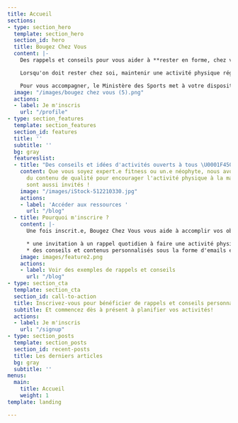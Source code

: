 ```yaml
---
title: Accueil
sections:
- type: section_hero
  template: section_hero
  section_id: hero
  title: Bougez Chez Vous
  content: |-
    Des rappels et conseils pour vous aider à **rester en forme, chez vous**.

    Lorsqu'on doit rester chez soi, maintenir une activité physique régulière peut aider à garder la forme et le moral.

    ​Pour vous accompagner, le Ministère des Sports met à votre disposition BougezChezVous, une application pour vous aider à intégrer l’activité physique à votre nouveau quotidien.
  image: "/images/bougez chez vous (5).png"
  actions:
  - label: Je m'inscris
    url: "/profile"
- type: section_features
  template: section_features
  section_id: features
  title: ''
  subtitle: ''
  bg: gray
  featureslist:
  - title: "Des conseils et idées d'activités ouverts à tous \U0001F450"
    content: Que vous soyez expert.e fitness ou un.e néophyte, nous avons recensé
      du contenu de qualité pour encourager l'activité physique à la maison. Les enfants
      sont aussi invités !
    image: "/images/iStock-512210330.jpg"
    actions:
    - label: 'Accéder aux ressources '
      url: "/blog"
  - title: Pourquoi m'inscrire ?
    content: |-
      Une fois inscrit.e, Bougez Chez Vous vous aide à accomplir vos objectifs d'activité physique, grâce à :

      * une invitation à un rappel quotidien à faire une activité physique, à une heure que vous aurez choisie.
      * des conseils et contenus personnalisés sous la forme d'emails et notifications et selon vos préférences.
    image: images/feature2.png
    actions:
    - label: Voir des exemples de rappels et conseils
      url: "/blog"
- type: section_cta
  template: section_cta
  section_id: call-to-action
  title: Inscrivez-vous pour bénéficier de rappels et conseils personnalisés
  subtitle: Et commencez dès à présent à planifier vos activités!
  actions:
  - label: Je m'inscris
    url: "/signup"
- type: section_posts
  template: section_posts
  section_id: recent-posts
  title: Les derniers articles
  bg: gray
  subtitle: ''
menus:
  main:
    title: Accueil
    weight: 1
template: landing

---
```

